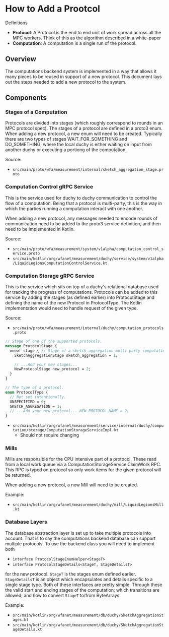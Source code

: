# How to Add a Prootcol

Definitions

*   **Protocol**: A Protocol is the end to end unit of work spread across all
    the MPC workers. Think of this as the algorithm described in a white-paper
*   **Computation**: A computation is a single run of the protocol.

## Overview

The computations backend system is implemented in a way that allows it many
pieces to be reused in support of a new protocol. This document lays out the
steps needed to add a new protocol to the system.

## Components

### Stages of a Computation

Protocols are divided into stages (which roughly correspond to rounds in an MPC
protocol spec). The stages of a protocol are defined in a proto3 enum. When
adding a new protocol, a new enum will need to be created. Typically there are
two types of stages WAIT_FOR_SOMETHING and DO_SOMETHING; where the local duchy
is either waiting on input from another duchy or executing a portiong of the
computation.

Source:

*   `src/main/proto/wfa/measurement/internal/sketch_aggregation_stage.proto`

### Computation Control gRPC Service

This is the service used for duchy to duchy communication to control the flow of
a computation. Being that a protocol is multi-party, this is the way in which
the parties running a computation interact with one another.

When adding a new protocol, any messages needed to encode rounds of
communication need to be added to the proto3 service definition, and then need
to be implemented in Kotlin.

Source:

*   `src/main/proto/wfa/measurement/system/v1alpha/computation_control_service.proto`
*   `src/main/kotlin/org/wfanet/measurement/duchy/service/system/v1alpha/LiquidLegionsComputationControlService.kt`

### Computation Storage gRPC Service

This is the service which sits on top of a duchy's relational database used for
tracking the progress of computations. Protocols can be added to this service by
adding the stages (as defined earlier) into ProtocolStage and defining the name
of the new Protocol in ProtocolType. The Kotlin implementation would need to
handle request of the given type.

Source:

*   `src/main/proto/wfa/measurement/internal/duchy/computation_protocols.proto`

```protobuf
// Stage of one of the supported protocols.
message ProtocolStage {
  oneof stage { // Stage of a sketch aggregation multi party computation.
    SketchAggregationStage sketch_aggregation = 1;

    // ...Add your new stages...
    NewProtocolStage new_protocol = 2;
  }
}

// The type of a protocol.
enum ProtocolType {
  // Not set intentionally.
  UNSPECIFIED = 0;
  SKETCH_AGGREGATION = 1;
  // ...Add your new protocol... NEW_PROTOCOL_NAME = 2;
}
```

*   `src/main/kotlin/org/wfanet/measurement/service/internal/duchy/computation/storage/ComputationStorageServiceImpl.kt`
    *   Should not require changing

### Mills

Mills are responsible for the CPU intensive part of a protocol. These read from
a local work queue via a ComputationStorageService.ClaimWork RPC. This RPC is
typed on protocol so only work items for the given protocol will be returned.

When adding a new protocol, a new Mill will need to be created.

Example:

*   `src/main/kotlin/org/wfanet/measurement/duchy/mill/LiquidLegionsMill.kt`

### Database Layers

The database abstraction layer is set up to take multiple protocols into
account. That is to say the computations backend database can support multiple
protocols. To use the backend class you will need to implement both

*   `interface ProtocolStageEnumHelper<StageT>`
*   `interface ProtocolStageDetails<StageT, StageDetailsT>`

for the new protocol. `StageT` is the stages enum defined earlier.
`StageDetailsT` is an object which encapsulates and details specific to a single
stage type. Both of these interfaces are pretty simple. Through these the valid
start and ending stages of the computation; which transitions are allowed; and
how to convert `StageT` to/from ByteArrays.

Example:

*   `src/main/kotlin/org/wfanet/measurement/db/duchy/SketchAggregationStages.kt`
*   `src/main/kotlin/org/wfanet/measurement/db/duchy/SketchAggregationStageDetails.kt`